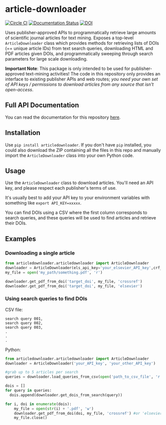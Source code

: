 article-downloader
==================
[![Circle CI](https://circleci.com/gh/olivettigroup/article-downloader.svg?style=svg&circle-token=c5aed981b2738abfba780c85e74c89a11c8debe6)](https://circleci.com/gh/olivettigroup/article-downloader) [![Documentation Status](https://readthedocs.org/projects/article-downloader/badge/?version=latest)](https://readthedocs.org/projects/article-downloader/?badge=latest) [![DOI](https://zenodo.org/badge/19479/eddotman/article-downloader.svg)](https://zenodo.org/badge/latestdoi/19479/eddotman/article-downloader)


Uses publisher-approved APIs to programmatically retrieve large amounts of scientific journal articles for text mining.
Exposes a top-level `ArticleDownloader` class which provides methods for retrieving lists of DOIs (== unique article IDs) from text search queries, downloading HTML and PDF articles given DOIs, and programmatically sweeping through search parameters for large scale downloading.

**Important Note**: This package is only intended to be used for publisher-approved text-mining activities! The code in this repository only provides an interface to existing publisher APIs and web routes; *you need your own set of API keys / permissions to download articles from any source that isn't open-access*.

## Full API Documentation
You can read the documentation for this repository [here](http://article-downloader.readthedocs.io/en/latest/articledownloader.articledownloader.html).

## Installation
Use `pip install articledownloader`. If you don't have `pip` installed, you could also download the ZIP containing all the files in this repo and manually import the `ArticleDownloader` class into your own Python code.

## Usage
Use the `ArticleDownloader` class to download articles. You'll need an API key, and please respect each publisher's terms of use.

It's usually best to add your API key to your environment variables with something like `export API_KEY=xxxxx`.

You can find DOIs using a CSV where the first column corresponds to search queries, and these queries will be used to find articles and retrieve their DOIs.

## Examples

### Downloading a single article

```python
from articledownloader.articledownloader import ArticleDownloader
downloader = ArticleDownloader(els_api_key='your_elsevier_API_key',crf_api_key='your_crossref_API_key')
my_file = open('my_path/something.pdf', 'r')

downloader.get_pdf_from_doi('target_doi', my_file, 'crossref')
downloader.get_pdf_from_doi('target_doi', my_file, 'elsevier')
```

### Using search queries to find DOIs
CSV file:

    search query 001,
    search query 002,
    search query 003,
    .
    .
    .

Python:
```python
from articledownloader.articledownloader import ArticleDownloader
downloader = ArticleDownloader('your_API_key', 'your_other_API_key')

#grab up to 5 articles per search
queries = downloader.load_queries_from_csv(open('path_to_csv_file', 'r'))

dois = []
for query in queries:
  dois.append(downloader.get_dois_from_search(query))

for i, doi in enumerate(dois):
    my_file = open(str(i) + '.pdf', 'w')
    downloader.get_pdf_from_doi(doi, my_file, 'crossref') #or 'elsevier'
    my_file.close()
```
